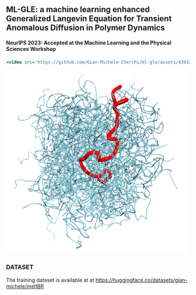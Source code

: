 ## ML-GLE: a machine learning enhanced Generalized Langevin Equation for Transient Anomalous Diffusion in Polymer Dynamics

#### NeurIPS 2023: Accepted at the Machine Learning and the Physical Sciences Workshop


```xml
<video src='https://github.com/Gian-Michele-Cherchi/ml-gle/assets/43932730/d07b1204-6103-4d12-bdc4-55e6bc79cb46' width=180/>
```

![1700335536342](image/README/1700335536342.png)

### DATASET

The training dataset is available at at https://huggingface.co/datasets/gian-michele/meltBR
